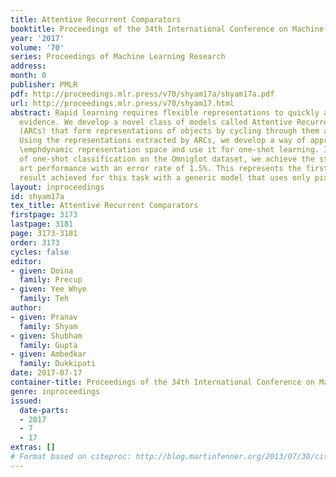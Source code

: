 ```yaml
---
title: Attentive Recurrent Comparators
booktitle: Proceedings of the 34th International Conference on Machine Learning
year: '2017'
volume: '70'
series: Proceedings of Machine Learning Research
address: 
month: 0
publisher: PMLR
pdf: http://proceedings.mlr.press/v70/shyam17a/shyam17a.pdf
url: http://proceedings.mlr.press/v70/shyam17.html
abstract: Rapid learning requires flexible representations to quickly adopt to new
  evidence. We develop a novel class of models called Attentive Recurrent Comparators
  (ARCs) that form representations of objects by cycling through them and making observations.
  Using the representations extracted by ARCs, we develop a way of approximating a
  \emphdynamic representation space and use it for one-shot learning. In the task
  of one-shot classification on the Omniglot dataset, we achieve the state of the
  art performance with an error rate of 1.5%. This represents the first super-human
  result achieved for this task with a generic model that uses only pixel information.
layout: inproceedings
id: shyam17a
tex_title: Attentive Recurrent Comparators
firstpage: 3173
lastpage: 3181
page: 3173-3181
order: 3173
cycles: false
editor:
- given: Doina
  family: Precup
- given: Yee Whye
  family: Teh
author:
- given: Pranav
  family: Shyam
- given: Shubham
  family: Gupta
- given: Ambedkar
  family: Dukkipati
date: 2017-07-17
container-title: Proceedings of the 34th International Conference on Machine Learning
genre: inproceedings
issued:
  date-parts:
  - 2017
  - 7
  - 17
extras: []
# Format based on citeproc: http://blog.martinfenner.org/2013/07/30/citeproc-yaml-for-bibliographies/
---
```


